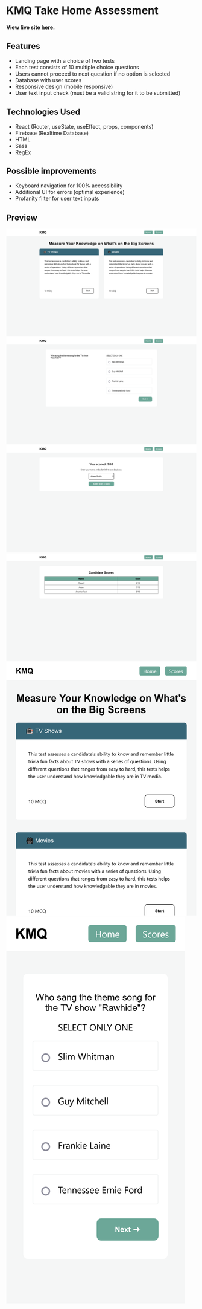 # KMQ Take Home Assessment

**View live site [here](https://backronymgen.netlify.app/).**

## Features

- Landing page with a choice of two tests
- Each test consists of 10 multiple choice questions
- Users cannot proceed to next question if no option is selected
- Database with user scores
- Responsive design (mobile responsive)
- User text input check (must be a valid string for it to be submitted)

## Technologies Used

- React (Router, useState, useEffect, props, components)
- Firebase (Realtime Database)
- HTML
- Sass
- RegEx

## Possible improvements

- Keyboard navigation for 100% accessibility
- Additional UI for errors (optimal experience)
- Profanity filter for user text inputs

## Preview

![Screenshot of landing page](./src/assets/homepage.png 'Landing Page')
![Screenshot of quiz page](./src/assets/quizpage.png 'Quiz Page')
![Screenshot of results page](./src/assets/resultspage.png 'Results Page')
![Screenshot of score page](./src/assets/scorepage.png 'Score/Database Page')
![Screenshot of ipad view](./src/assets/ipad.png 'iPad View')
![Screenshot of iphone](./src/assets/iphone.png 'iPhone View')
